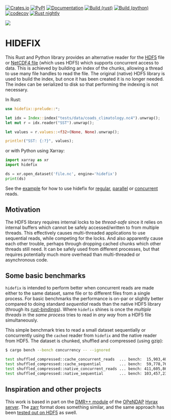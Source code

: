[![Crates.io](https://img.shields.io/crates/v/hidefix.svg)](https://crates.io/crates/hidefix)
[![PyPI](https://img.shields.io/pypi/v/hidefix.svg)](https://pypi.org/project/hidefix/)
[![Documentation](https://docs.rs/hidefix/badge.svg)](https://docs.rs/hidefix/)
[![Build (rust)](https://github.com/gauteh/hidefix/workflows/Rust/badge.svg)](https://github.com/gauteh/hidefix/actions?query=branch%3Amain)
[![Build (python)](https://github.com/gauteh/hidefix/workflows/Python/badge.svg)](https://github.com/gauteh/hidefix/actions?query=branch%3Amain)
[![codecov](https://codecov.io/gh/gauteh/hidefix/branch/main/graph/badge.svg)](https://codecov.io/gh/gauteh/hidefix)
[![Rust nightly](https://img.shields.io/badge/rustc-nightly-orange)](https://rust-lang.github.io/rustup/installation/other.html)

<img src="https://raw.githubusercontent.com/gauteh/hidefix/main/idefix.png">

# HIDEFIX

This Rust and Python library provides an alternative reader for the
[HDF5](https://support.hdfgroup.org/HDF5/doc/H5.format.html) file or [NetCDF4
file](https://www.unidata.ucar.edu/software/netcdf/docs/file_format_specifications.html)
(which uses HDF5) which supports concurrent access to data. This is achieved by
building an index of the chunks, allowing a thread to use many file handles to
read the file. The original (native) HDF5 library is used to build the index,
but once it has been created it is no longer needed. The index can be
serialized to disk so that performing the indexing is not necessary.

In Rust:

```rust
use hidefix::prelude::*;

let idx = Index::index("tests/data/coads_climatology.nc4").unwrap();
let mut r = idx.reader("SST").unwrap();

let values = r.values::<f32>(None, None).unwrap();

println!("SST: {:?}", values);
```

or with Python using Xarray:
```python
import xarray as xr
import hidefix

ds = xr.open_dataset('file.nc', engine='hidefix')
print(ds)
```

See the [example](examples/) for how to use hidefix for
[regular](examples/read_hfx_cache.rs), [parallel](examples/read_hfx_parallel.rs) or
[concurrent](examples/read_hfx_concurrent.rs) reads.

## Motivation

The HDF5 library requires internal locks to be _thread-safe_ since it relies on
internal buffers which cannot be safely accessed/written to from multiple
threads. This effectively causes multi-threaded applications to use sequential
reads, while competing for the locks. And also apparently cause each other
trouble, perhaps through dropping cached chunks which other threads still need.
It can be safely used from different processes, but that requires potentially
much more overhead than multi-threaded or asynchronous code.

## Some basic benchmarks

`hidefix` is intended to perform better when concurrent reads are made either
to the same dataset, same file or to different files from a single process. For
basic benchmarks the performance is on-par or slightly better compared to doing
standard *sequential* reads than the native HDF5 library (through its
[rust-bindings](https://github.com/aldanor/hdf5-rust)). Where `hidefix` shines
is once the _multiple threads_ in the _same process_ tries to read in _any way_
from a HDF5 file simultaneously.

This simple benchmark tries to read a small dataset sequentially or
concurrently using the `cached` reader from `hidefix` and the native reader
from HDF5. The dataset is chunked, shuffled and compressed (using gzip):

```sh
$ cargo bench --bench concurrency -- --ignored

test shuffled_compressed::cache_concurrent_reads  ... bench:  15,903,406 ns/iter (+/- 220,824)
test shuffled_compressed::cache_sequential        ... bench:  59,778,761 ns/iter (+/- 602,316)
test shuffled_compressed::native_concurrent_reads ... bench: 411,605,868 ns/iter (+/- 35,346,233)
test shuffled_compressed::native_sequential       ... bench: 103,457,237 ns/iter (+/- 7,703,936)
```

## Inspiration and other projects

This work is based in part on the [DMR++
module](https://github.com/OPENDAP/bes/tree/master/modules/dmrpp_module) of the
[OPeNDAP](https://www.opendap.org/) [Hyrax
server](https://www.opendap.org/software/hyrax-data-server). The
[zarr](https://zarr.readthedocs.io/en/stable/) format does something similar,
and the same approach has been [tested out on
HDF5](https://medium.com/pangeo/cloud-performant-reading-of-netcdf4-hdf5-data-using-the-zarr-library-1a95c5c92314)
as swell.

